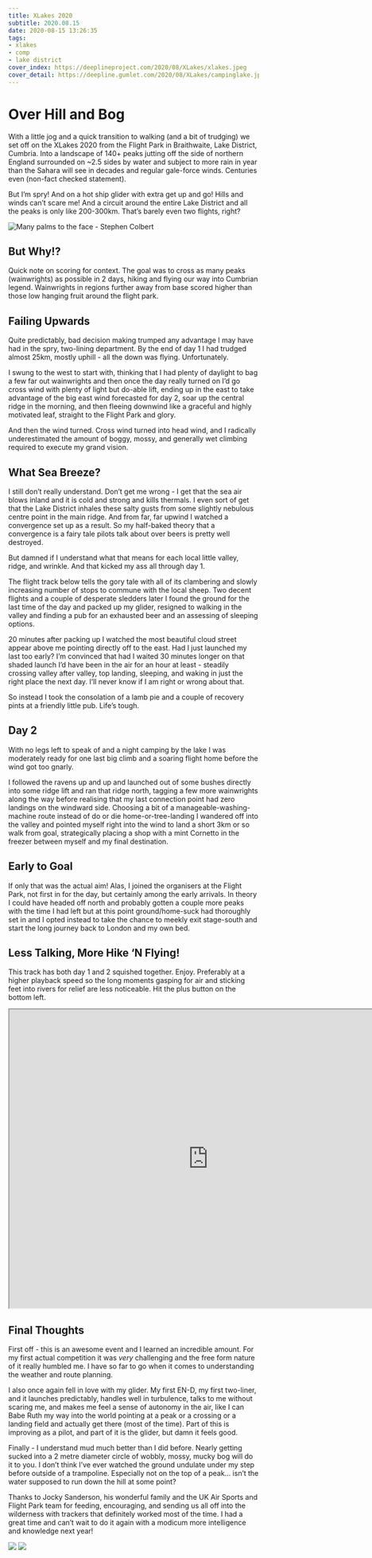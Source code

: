 ```yaml
---
title: XLakes 2020
subtitle: 2020.08.15
date: 2020-08-15 13:26:35
tags:
- xlakes
- comp
- lake district
cover_index: https://deeplineproject.com/2020/08/XLakes/xlakes.jpeg
cover_detail: https://deepline.gumlet.com/2020/08/XLakes/campinglake.jpeg
---
```


# Over Hill and Bog
With a little jog and a quick transition to walking (and a bit of trudging) we set off on the XLakes 2020 from the Flight Park in Braithwaite, Lake District, Cumbria. Into a landscape of 140+ peaks jutting off the side of northern England surrounded on ~2.5 sides by water and subject to more rain in year than the Sahara will see in decades and regular gale-force winds. Centuries even (non-fact checked statement).

But I’m spry! And on a hot ship glider with extra get up and go! Hills and winds can’t scare me! And a circuit around the entire Lake District and all the peaks is only like 200-300km. That’s barely even two flights, right?

![Many palms to the face - Stephen Colbert](http://gph.is/1ggFnMg)


## But Why!?
Quick note on scoring for context. The goal was to cross as many peaks (wainwrights) as possible in 2 days, hiking and flying our way into Cumbrian legend. Wainwrights in regions further away from base scored higher than those low hanging fruit around the flight park.

## Failing Upwards
Quite predictably, bad decision making trumped any advantage I may have had in the spry, two-lining department. By the end of day 1 I had trudged almost 25km, mostly uphill - all the down was flying. Unfortunately.

I swung to the west to start with, thinking that I had plenty of daylight to bag a few far out wainwrights and then once the day really turned on I’d go cross wind with plenty of light but do-able lift, ending up in the east to take advantage of the big east wind forecasted for day 2, soar up the central ridge in the morning, and then fleeing downwind like a graceful and highly motivated leaf, straight to the Flight Park and glory.

And then the wind turned. Cross wind turned into head wind, and I radically underestimated the amount of boggy, mossy, and generally wet climbing required to execute my grand vision.

## What Sea Breeze?
I still don’t really understand. Don’t get me wrong - I get that the sea air blows inland and it is cold and strong and kills thermals. I even sort of get that the Lake District inhales these salty gusts from some slightly nebulous centre point in the main ridge. And from far, far upwind I watched a convergence set up as a result. So my half-baked theory that a convergence is a fairy tale pilots talk about over beers is pretty well destroyed.

But damned if I understand what that means for each local little valley, ridge, and wrinkle. And that kicked my ass all through day 1.

The flight track below tells the gory tale with all of its clambering and slowly increasing number of stops to commune with the local sheep. Two decent flights and a couple of desperate sledders later I found the ground for the last time of the day and packed up my glider, resigned to walking in the valley and finding a pub for an exhausted beer and an assessing of sleeping options.

20 minutes after packing up I watched the most beautiful cloud street appear above me pointing directly off to the east. Had I just launched my last too early? I’m convinced that had I waited 30 minutes longer on that shaded launch I’d have been in the air for an hour at least - steadily crossing valley after valley, top landing, sleeping, and waking in just the right place the next day. I’ll never know if I am right or wrong about that.

So instead I took the consolation of a lamb pie and a couple of recovery pints at a friendly little pub. Life’s tough.

## Day 2
With no legs left to speak of and a night camping by the lake I was moderately ready for one last big climb and a soaring flight home before the wind got too gnarly.

I followed the ravens up and up and launched out of some bushes  directly into some ridge lift and ran that ridge north, tagging a few more wainwrights along the way before realising that my last connection point had zero landings on the windward side. Choosing a bit of a manageable-washing-machine route instead of do or die home-or-tree-landing I wandered off into the valley and pointed myself right into the wind to land a short 3km or so walk from goal, strategically placing a shop with a mint Cornetto in the freezer between myself and my final destination.

## Early to Goal
If only that was the actual aim! Alas, I joined the organisers at the Flight Park, not first in for the day, but certainly among the early arrivals. In theory I could have headed off north and probably gotten a couple more peaks with the time I had left but at this point ground/home-suck had thoroughly set in and I opted instead to take the chance to meekly exit stage-south and start the long journey back to London and my own bed.

## Less Talking, More Hike ‘N Flying!

This track has both day 1 and 2 squished together. Enjoy. Preferably at a higher playback speed so the long moments gasping for air and sticking feet into rivers for relief are less noticeable. Hit the plus button on the bottom left.

<iframe src="https://ayvri.com/embed/g0jgg3yejo/ckdobqx8l00013b69k5tpt8qf" allowfullscreen height="600" width="800"></iframe>

## Final Thoughts
First off - this is an awesome event and I learned an incredible amount. For my first actual competition it was *very* challenging and the free form nature of it really humbled me. I have so far to go when it comes to understanding the weather and route planning.

I also once again fell in love with my glider. My first EN-D, my first two-liner, and it launches predictably, handles well in turbulence, talks to me without scaring me, and makes me feel a sense of autonomy in the air, like I can Babe Ruth my way into the world pointing at a peak or a crossing or a landing field and actually get there (most of the time). Part of this is improving as a pilot, and part of it is the glider, but damn it feels good.

Finally - I understand mud much better than I did before. Nearly getting sucked into a 2 metre diameter circle of wobbly, mossy, mucky bog will do it to you. I don’t think I’ve ever watched the ground undulate under my step before outside of a trampoline. Especially not on the top of a peak... isn’t the water supposed to run down the hill at some point?

Thanks to Jocky Sanderson, his wonderful family and the UK Air Sports and Flight Park team for feeding, encouraging, and sending us all off into the wilderness with trackers that definitely worked most of the time. I had a great time and can’t wait to do it again with a modicum more intelligence and knowledge next year!

![](https://deepline.gumlet.com/2020/08/XLakes/peaks.jpeg)
![](https://deepline.gumlet.com/2020/08/XLakes/river.jpeg)
